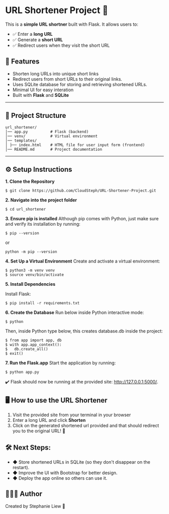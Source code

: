 # URL Shortener Project 🚀

This is a **simple URL shortner** built with Flask. It allows users to:
- ✅ Enter a **long URL**
- ✅ Generate a **short URL**
- ✅ Redirect users when they visit the short URL

## 📌 Features
- Shorten long URLs into unique short links
- Redirect users from short URLs to their original links.
- Uses SQLite database for storing and retrieving shortened URLs.
- Minimal UI for easy interation
- Built with **Flask** and **SQLite**

---

## 📁 Project Structure
```
url_shortener/ 
│── app.py      	# Flask (backend) 
│── venv/       	# Virtual environment 
│── templates/ 
│ ├── index.html 	# HTML file for user input form (frontend)
│── README.md 		# Project documentation
```

---

## ⚙️ Setup Instructions

**1. Clone the Repository**
```
$ git clone https://github.com/CloudSteph/URL-Shortener-Project.git
```

**2. Navigate into the project folder**
```
$ cd url_shortener
```

**3. Ensure pip is installed**
Although pip comes with Python, just make sure and verify its installation by running:
```
$ pip --version
```
or 
```
python -m pip --version
```

**4. Set Up a Virtual Environment**
Create and activate a virtual environment:
```
$ python3 -m venv venv
$ source venv/bin/activate
```
**5. Install Dependencies**

Install Flask:
```
$ pip install -r requirements.txt
```

**6. Create the Database**
Run below inside Python interactive mode:
```
$ python
```

Then, inside Python type below, this creates database.db inside the project:
```
$ from app import app, db
$ with app.app_context():
$	db.create_all()
$ exit()
```

**7. Run the Flask.app**
Start the application by running:
```
$ python app.py
```
✔️ Flask should now be running at the provided site: http://127.0.0.1:5000/.

## 🖥️ How to use the URL Shortener
1. Visit the provided site from your terminal in your browser
2. Enter a long URL and click **Shorten**
3. Click on the generated shortened url provided and that should redirect you to the original URL! 🎉

## 🛠️ Next Steps:
- ◆ Store shortened URLs in SQLite (so they don't disappear on the restart).
- ◆ Improve the UI with Bootstrap for better design.
- ◆ Deploy the app online so others can use it.

## 👩🏻‍💻 Author

Created by Stephanie Liew 🚀









